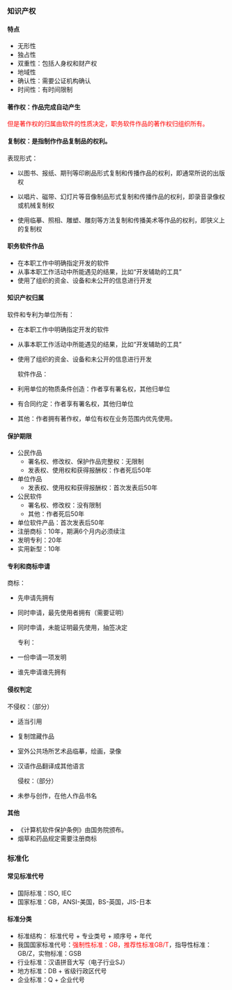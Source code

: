 ### 知识产权

#### 特点

- 无形性
- 独占性
- 双重性：包括人身权和财产权
- 地域性
- 确认性：需要公证机构确认
- 时间性：有时间限制

#### 著作权：作品完成自动产生

<font color='red'>但是著作权的归属由软件的性质决定，职务软件作品的著作权归组织所有。</font>

#### 复制权：是指制作作品复制品的权利。

表现形式：

- 以图书、报纸、期刊等印刷品形式复制和传播作品的权利，即通常所说的出版权

- 以唱片、磁带、幻灯片等音像制品形式复制和传播作品的权利，即录音录像权或机械复制权

- 使用临摹、照相、雕塑、雕刻等方法复制和传播美术等作品的权利，即狭义上的复制权





#### 职务软件作品

- 在本职工作中明确指定开发的软件
- 从事本职工作活动中所能遇见的结果，比如“开发辅助的工具”
- 使用了组织的资金、设备和未公开的信息进行开发

#### 知识产权归属

软件和专利为单位所有：

- 在本职工作中明确指定开发的软件
- 从事本职工作活动中所能遇见的结果，比如“开发辅助的工具”
- 使用了组织的资金、设备和未公开的信息进行开发
  
  软件作品：
- 利用单位的物质条件创造：作者享有署名权，其他归单位
- 有合同约定：作者享有署名权，其他归单位
- 其他：作者拥有著作权，单位有权在业务范围内优先使用。

#### 保护期限

- 公民作品
  - 署名权、修改权、保护作品完整权：无限制
  - 发表权、使用权和获得报酬权：作者死后50年
- 单位作品
  - 发表权、使用权和获得报酬权：首次发表后50年
- 公民软件
  - 署名权、修改权：没有限制
  - 其他：作者死后50年
- 单位软件产品：首次发表后50年
- 注册商标：10年，期满6个月内必须续注
- 发明专利：20年
- 实用新型：10年

#### 专利和商标申请

商标：

- 先申请先拥有
- 同时申请，最先使用者拥有（需要证明）
- 同时申请，未能证明最先使用，抽签决定
  
  专利：
- 一份申请一项发明
- 谁先申请谁先拥有

#### 侵权判定

不侵权：（部分）

- 适当引用
- 复制馆藏作品
- 室外公共场所艺术品临摹，绘画，录像
- 汉语作品翻译成其他语言
  
  侵权：（部分）
- 未参与创作，在他人作品书名

#### 其他

- 《计算机软件保护条例》由国务院颁布。
- 烟草和药品规定需要注册商标

### 标准化

#### 常见标准代号

- 国际标准：ISO, IEC
- 国家标准：GB，ANSI-美国，BS-英国，JIS-日本

#### 标准分类

- 标准结构： 标准代号 + 专业类号 + 顺序号 + 年代
- 我国国家标准代号：<font color='red'>强制性标准：GB，推荐性标准GB/T</font>，指导性标准：GB/Z，实物标准：GSB
- 行业标准：汉语拼音大写（电子行业SJ）
- 地方标准：DB + 省级行政区代号
- 企业标准：Q + 企业代号
